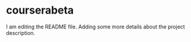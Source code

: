 # courserabeta
I am editing the README file. Adding some more details about the project description.

